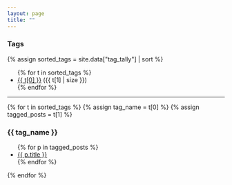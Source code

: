 ```yaml
---
layout: page
title: ""
---
```


### Tags

{% assign sorted_tags = site.data["tag_tally"] | sort %}

<ul class="dot_list">
  {% for t in sorted_tags %}
  <li>
    <a href="#{{ t[0] }}" class="novisited">{{ t[0] }}</a>&nbsp;({{ t[1] | size }})
  </li>
  {% endfor %}
</ul>

---

{% for t in sorted_tags %}
{% assign tag_name = t[0] %}
{% assign tagged_posts = t[1] %}

<h3 id="{{ tag_name }}">{{ tag_name }}</h3>

<ul>
{% for p in tagged_posts %}
  <li><a href="{{ p.url }}">{{ p.title }}</a></li>
{% endfor %}
</ul>

{% endfor %}
